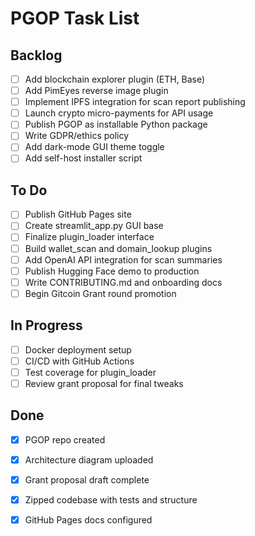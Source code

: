 # PGOP Task List

## Backlog
- [ ] Add blockchain explorer plugin (ETH, Base)
- [ ] Add PimEyes reverse image plugin
- [ ] Implement IPFS integration for scan report publishing
- [ ] Launch crypto micro-payments for API usage
- [ ] Publish PGOP as installable Python package
- [ ] Write GDPR/ethics policy
- [ ] Add dark-mode GUI theme toggle
- [ ] Add self-host installer script

## To Do
- [ ] Publish GitHub Pages site
- [ ] Create streamlit_app.py GUI base
- [ ] Finalize plugin_loader interface
- [ ] Build wallet_scan and domain_lookup plugins
- [ ] Add OpenAI API integration for scan summaries
- [ ] Publish Hugging Face demo to production
- [ ] Write CONTRIBUTING.md and onboarding docs
- [ ] Begin Gitcoin Grant round promotion

## In Progress
- [ ] Docker deployment setup
- [ ] CI/CD with GitHub Actions
- [ ] Test coverage for plugin_loader
- [ ] Review grant proposal for final tweaks

## Done
- [x] PGOP repo created
- [x] Architecture diagram uploaded
- [x] Grant proposal draft complete
- [x] Zipped codebase with tests and structure
- [x] GitHub Pages docs configured

